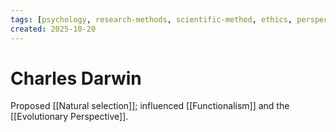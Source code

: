 ```yaml
---
tags: [psychology, research-methods, scientific-method, ethics, perspectives]
created: 2025-10-20
---
```

# Charles Darwin

Proposed [[Natural selection]]; influenced [[Functionalism]] and the [[Evolutionary Perspective]].
